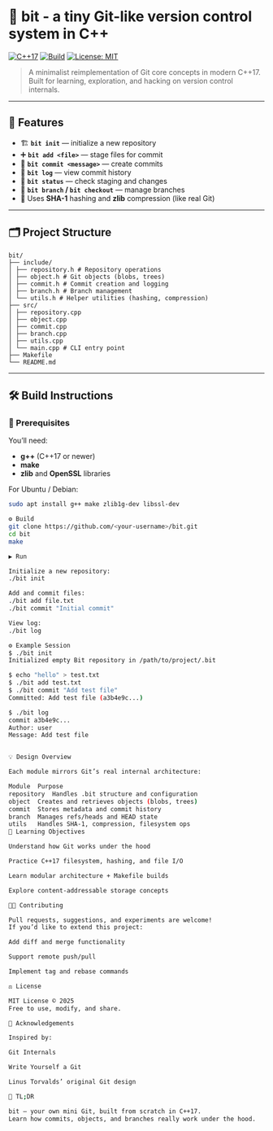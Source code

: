 # 🧠 bit - a tiny Git-like version control system in C++

[![C++17](https://img.shields.io/badge/C%2B%2B-17-blue.svg)](https://isocpp.org/)
[![Build](https://img.shields.io/badge/build-passing-brightgreen.svg)]()
[![License: MIT](https://img.shields.io/badge/license-MIT-lightgrey.svg)](LICENSE)

> A minimalist reimplementation of Git core concepts in modern C++17.  
> Built for learning, exploration, and hacking on version control internals.

---

## 🚀 Features

- 🏗️ **`bit init`** — initialize a new repository  
- ➕ **`bit add <file>`** — stage files for commit  
- 🧾 **`bit commit <message>`** — create commits  
- 📜 **`bit log`** — view commit history  
- 📂 **`bit status`** — check staging and changes  
- 🌿 **`bit branch` / `bit checkout`** — manage branches  
- 🔐 Uses **SHA-1** hashing and **zlib** compression (like real Git)

---

## 🗂️ Project Structure
```
bit/
├── include/
│ ├── repository.h # Repository operations
│ ├── object.h # Git objects (blobs, trees)
│ ├── commit.h # Commit creation and logging
│ ├── branch.h # Branch management
│ └── utils.h # Helper utilities (hashing, compression)
├── src/
│ ├── repository.cpp
│ ├── object.cpp
│ ├── commit.cpp
│ ├── branch.cpp
│ ├── utils.cpp
│ └── main.cpp # CLI entry point
├── Makefile
└── README.md
```
---

## 🛠️ Build Instructions

### 🔧 Prerequisites
You’ll need:
- **g++** (C++17 or newer)
- **make**
- **zlib** and **OpenSSL** libraries

For Ubuntu / Debian:
```bash
sudo apt install g++ make zlib1g-dev libssl-dev

⚙️ Build
git clone https://github.com/<your-username>/bit.git
cd bit
make

▶️ Run

Initialize a new repository:
./bit init

Add and commit files:
./bit add file.txt
./bit commit "Initial commit"

View log:
./bit log

⚙️ Example Session
$ ./bit init
Initialized empty Bit repository in /path/to/project/.bit

$ echo "hello" > test.txt
$ ./bit add test.txt
$ ./bit commit "Add test file"
Committed: Add test file (a3b4e9c...)

$ ./bit log
commit a3b4e9c...
Author: user
Message: Add test file


💡 Design Overview

Each module mirrors Git’s real internal architecture:

Module	Purpose
repository	Handles .bit structure and configuration
object	Creates and retrieves objects (blobs, trees)
commit	Stores metadata and commit history
branch	Manages refs/heads and HEAD state
utils	Handles SHA-1, compression, filesystem ops
📘 Learning Objectives

Understand how Git works under the hood

Practice C++17 filesystem, hashing, and file I/O

Learn modular architecture + Makefile builds

Explore content-addressable storage concepts

🧑‍💻 Contributing

Pull requests, suggestions, and experiments are welcome!
If you’d like to extend this project:

Add diff and merge functionality

Support remote push/pull

Implement tag and rebase commands

⚖️ License

MIT License © 2025
Free to use, modify, and share.

🌟 Acknowledgements

Inspired by:

Git Internals

Write Yourself a Git

Linus Torvalds’ original Git design

🧊 TL;DR

bit — your own mini Git, built from scratch in C++17.
Learn how commits, objects, and branches really work under the hood.

